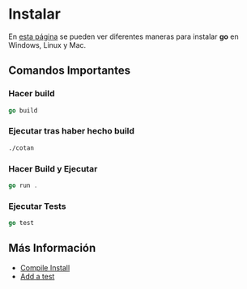 # Instalar

En [esta página](https://go.dev/doc/install) se pueden ver diferentes maneras para instalar **go** en Windows, Linux y Mac.

## Comandos Importantes

### Hacer build

```go
go build
```

### Ejecutar tras haber hecho build

```bash
./cotan
```

### Hacer Build y Ejecutar

```go
go run .
```

### Ejecutar Tests

```go
go test
```

## Más Información

- [Compile Install](https://go.dev/doc/tutorial/compile-install)
- [Add a test](https://go.dev/doc/tutorial/add-a-test)